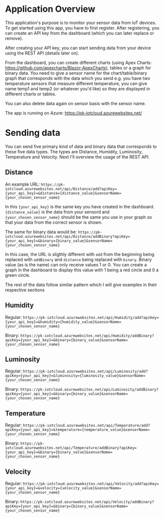 # Application Overview

This application's purpose is to monitor your sensor data from IoT devices. 
To get started using this app, you have to first register. After registering, you can create an API key from the dashboard (which you can later replace or remove).

After creating your API key, you can start sending data from your device using the REST API (details later on).

From the dashboard, you can create different charts (using Apex Charts: https://github.com/apexcharts/Blazor-ApexCharts), tables or a graph for binary data.
You need to give a sensor name for the chart/table/binary graph that corresponds with the data which you send e.g. you have two temperature sensors
that measure different temperature, you can give name temp1 and temp2 (or whatever you'd like) so they are displayed in different charts or tables.

You can also delete data again on sensor basis with the sensor name.

The app is running on Azure: https://pk-iotcloud.azurewebsites.net/

# Sending data

You can send five primary kind of data and binary data that corresponds to these five data types.
The types are Distance, Humidity, Luminosity, Temperature and Velocity. Next I'll overview the usage of the REST API.

## Distance

An example URL: ``https://pk-iotcloud.azurewebsites.net/api/Distance/add?apiKey={your_api_key}=&distance={distance_value}&sensorName={your_chosen_sensor_name}``

In this ``{your_api_key}`` is the same key you have created in the dashboard. ``{distance_value}`` is the data from your sensord and ``{your_chosen_sensor_name}`` should be the same
you use in your graph so that your data from the correct sensor is shown.

The same for binary data would be: ``https://pk-iotcloud.azurewebsites.net/api/Distance/addBinary?apiKey={your_api_key}=&binary={binary_value}&sensorName={your_chosen_sensor_name}``

In this case, the URL is sligthly different with ``add`` from the beginning being replaced with ``addBinary`` and ``distance`` being replaced with ``binary``.
Binary value (as is the name) can only receive values 1 or 0. You can create a graph in the dashboard to display this value with 1 being a red circle and 0 a green circle.

The rest of the data follow similar pattern which I will give examples in their respective sections

## Humidity

Regular: ``https://pk-iotcloud.azurewebsites.net/api/Humidity/add?apiKey={your_api_key}=&humidity={humidity_value}&sensorName={your_chosen_sensor_name}``

Binary: ``https://pk-iotcloud.azurewebsites.net/api/Humidity/addBinary?apiKey={your_api_key}=&binary={binary_value}&sensorName={your_chosen_sensor_name}``

## Luminosity

Regular: ``https://pk-iotcloud.azurewebsites.net/api/Luminosity/add?apiKey={your_api_key}=&luminosity={luminosity_value}&sensorName={your_chosen_sensor_name}``

Binary: ``https://pk-iotcloud.azurewebsites.net/api/Luminosity/addBinary?apiKey={your_api_key}=&binary={binary_value}&sensorName={your_chosen_sensor_name}``

## Temperature

Regular: ``https://pk-iotcloud.azurewebsites.net/api/Temperature/add?apiKey={your_api_key}=&temperature={temperature_value}&sensorName={your_chosen_sensor_name}``

Binary: ``https://pk-iotcloud.azurewebsites.net/api/Temperature/addBinary?apiKey={your_api_key}=&binary={binary_value}&sensorName={your_chosen_sensor_name}``

## Velocity

Regular: ``https://pk-iotcloud.azurewebsites.net/api/Velocity/add?apiKey={your_api_key}=&velocity={velocity_value}&sensorName={your_chosen_sensor_name}``

Binary: ``https://pk-iotcloud.azurewebsites.net/api/Velocity/addBinary?apiKey={your_api_key}=&binary={binary_value}&sensorName={your_chosen_sensor_name}``
